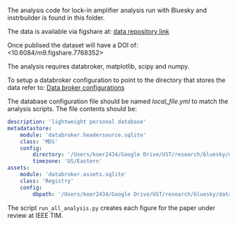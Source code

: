 The analysis code for lock-in amplifier analysis run with Bluesky and instrbuilder is found in this folder. 

The data is available via figshare at: 
[data repository link](https://figshare.com/s/ce1554937c4adc2f1de2)

Once publised the dataset will have a DOI of: <10.6084/m9.figshare.7768352>

The analysis requires databroker, matplotlib, scipy and numpy. 

To setup a databroker configuration to point to the directory that stores the data refer to:
[Data broker configurations](http://nsls-ii.github.io/databroker/configuration.html)

The database configuration file should be named *local_file.yml* to match the analysis scripts. The file contents should be:

```yaml
description: 'lightweight personal database'
metadatastore:
    module: 'databroker.headersource.sqlite'
    class: 'MDS'
    config:
        directory: '/Users/koer2434/Google Drive/UST/research/bluesky/data'
        timezone: 'US/Eastern'
assets:
    module: 'databroker.assets.sqlite'
    class: 'Registry'
    config:
        dbpath: '/Users/koer2434/Google Drive/UST/research/bluesky/data/assets.sqlite'
```

The script ```run_all_analysis.py``` creates each figure for the paper under review at IEEE TIM. 


